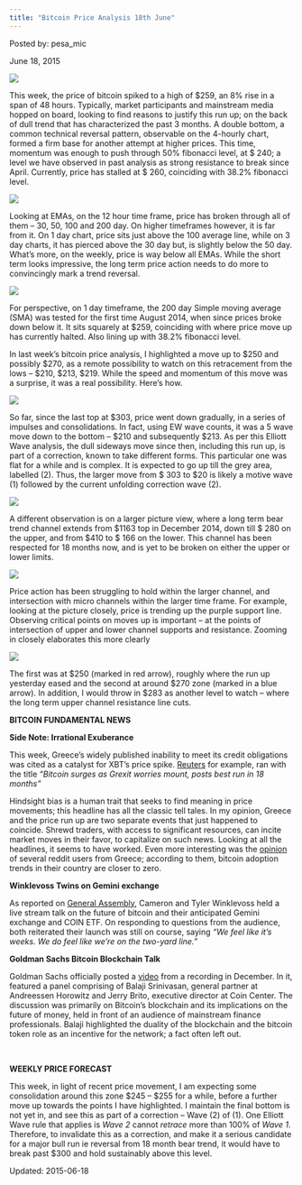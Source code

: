 ```yaml
---
title: "Bitcoin Price Analysis 18th June"
---
```


Posted by: pesa_mic 

<span>June 18, 2015</span>


<img src="https://info-gir.github.io/deepdotweb/imgs/2015/06/12.jpg">

<p>This week, the price of bitcoin spiked to a high of $259, an 8% rise in a span of 48 hours. Typically, market participants and mainstream media hopped on board, looking to find reasons to justify this run up; on the back of dull trend that has characterized the past 3 months. A double bottom, a common technical reversal pattern, observable on the 4-hourly chart, formed a firm base for another attempt at higher prices. This time, momentum was enough to push through 50% fibonacci level, at $ 240; a level we have observed in past analysis as strong resistance to break since April. Currently, price has stalled at $ 260, coinciding with 38.2% fibonacci level.</p>

<img src="https://info-gir.github.io/deepdotweb/imgs/2015/06/2.png">

<p>Looking at EMAs, on the 12 hour time frame, price has broken through all of them &#8211; 30, 50, 100 and 200 day. On higher timeframes however, it is far from it. On 1 day chart, price sits just above the 100 average line, while on 3 day charts, it has pierced above the 30 day but, is slightly below the 50 day. What’s more, on the weekly, price is way below all EMAs. While the short term looks impressive, the long term price action needs to do more to convincingly mark a trend reversal.</p>

<img src="https://info-gir.github.io/deepdotweb/imgs/2015/06/31.jpg">

<p>For perspective, on 1 day timeframe, the 200 day Simple moving average (SMA) was tested for the first time August 2014, when since prices broke down below it. It sits squarely at $259, coinciding with where price move up has currently halted. Also lining up with 38.2% fibonacci level.</p>
<p>In last week&#8217;s bitcoin price analysis, I highlighted a move up to $250 and possibly $270, as a remote possibility to watch on this retracement from the lows &#8211; $210, $213, $219. While the speed and momentum of this move was a surprise, it was a real possibility. Here&#8217;s how.</p>

<img src="https://info-gir.github.io/deepdotweb/imgs/2015/06/41.png">

<p>So far, since the last top at $303, price went down gradually, in a series of impulses and consolidations. In fact, using EW wave counts, it was a 5 wave move down to the bottom &#8211; $210 and subsequently $213. As per this Elliott Wave analysis, the dull sideways move since then, including this run up, is part of a correction, known to take different forms. This particular one was flat for a while and is complex. It is expected to go up till the grey area, labelled (2). Thus, the larger move from $ 303 to $20 is likely a motive wave (1) followed by the current unfolding correction wave (2).</p>

<img src="https://info-gir.github.io/deepdotweb/imgs/2015/06/52.png">

<p>A different observation is on a larger picture view, where a long term bear trend channel extends from $1163 top in December 2014, down till $ 280 on the upper, and from $410 to $ 166 on the lower. This channel has been respected for 18 months now, and is yet to be broken on either the upper or lower limits.</p>

<img src="https://info-gir.github.io/deepdotweb/imgs/2015/06/61.png">

<p>Price action has been struggling to hold within the larger channel, and intersection with micro channels within the larger time frame. For example, looking at the picture closely, price is trending up the purple support line. Observing critical points on moves up is important – at the points of intersection of upper and lower channel supports and resistance. Zooming in closely elaborates this more clearly</p>

<img src="https://info-gir.github.io/deepdotweb/imgs/2015/06/7.png">

<p>The first was at $250 (marked in red arrow), roughly where the run up yesterday eased and the second at around $270 zone (marked in a blue arrow). In addition, I would throw in $283 as another level to watch &#8211; where the long term upper channel resistance line cuts.</p>
<p><strong>BITCOIN FUNDAMENTAL NEWS</strong></p>
<p><strong>Side Note: Irrational Exuberance</strong></p>
<p>This week, Greece’s widely published inability to meet its credit obligations was cited as a catalyst for XBT’s price spike. <a href="http://www.reuters.com/article/2015/06/16/us-eurozone-greece-bitcoin-idUSKBN0OW2DS20150616?feedType=RSS&amp;feedName=technologyNews">Reuters</a> for example, ran with the title <em>“Bitcoin surges as Grexit worries mount, posts best run in 18 months”</em></p>
<p>Hindsight bias is a human trait that seeks to find meaning in price movements; this headline has all the classic tell tales. In my opinion, Greece and the price run up are two separate events that just happened to coincide. Shrewd traders, with access to significant resources, can incite market moves in their favor, to capitalize on such news. Looking at all the headlines, it seems to have worked. Even more interesting was the <a href="http://www.reddit.com/r/Bitcoin/comments/3a5wmz/greek_redditorsdo_you_see_more_people_talking/">opinion</a> of several reddit users from Greece; according to them, bitcoin adoption trends in their country are closer to zero.</p>
<p><strong>Winklevoss Twins on Gemini exchange</strong></p>
<p>As reported on <a href="http://blog.generalassemb.ly/the-winklevoss-twins-speak-at-ga-on-bitcoin-the-future-of-currency-and-gemini/">General Assembly</a>, Cameron and Tyler Winklevoss held a live stream talk on the future of bitcoin and their anticipated Gemini exchange and COIN ETF. On responding to questions from the audience, both reiterated their launch was still on course, saying <em>&#8220;We feel like it&#8217;s weeks. We do feel like we&#8217;re on the two-yard line.&#8221;</em></p>
<p><strong>Goldman Sachs Bitcoin Blockchain Talk</strong></p>
<p>Goldman Sachs officially posted a <a href="https://www.youtube.com/watch?v=7-vYEsfsa30">video</a> from a recording in December. In it, featured a panel comprising of Balaji Srinivasan, general partner at Andreessen Horowitz and Jerry Brito, executive director at Coin Center. The discussion was primarily on Bitcoin’s blockchain and its implications on the future of money, held in front of an audience of mainstream finance professionals. Balaji highlighted the duality of the blockchain and the bitcoin token role as an incentive for the network; a fact often left out.</p>
<p>&nbsp;</p>
<p><strong>WEEKLY PRICE FORECAST</strong></p>
<p>This week, in light of recent price movement, I am expecting some consolidation around this zone $245 &#8211; $255 for a while, before a further move up towards the points I have highlighted. I maintain the final bottom is not yet in, and see this as part of a correction &#8211; Wave (2) of (1). One Elliott Wave rule that applies is <em>Wave 2</em> cannot <em>retrace</em> more than 100% of <em>Wave 1</em>. Therefore, to invalidate this as a correction, and make it a serious candidate for a major bull run ie reversal from 18 month bear trend, it would have to break past $300 and hold sustainably above this level.</p>


Updated: 2015-06-18

